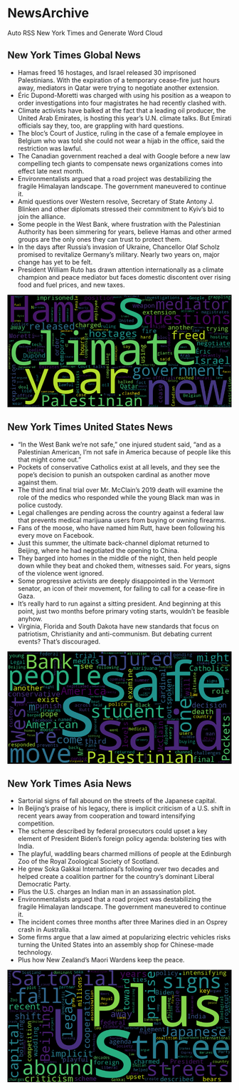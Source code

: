 # NewsArchive
Auto RSS New York Times and Generate Word Cloud

## New York Times Global News
* Hamas freed 16 hostages, and Israel released 30 imprisoned Palestinians. With the expiration of a temporary cease-fire just hours away, mediators in Qatar were trying to negotiate another extension.
* Éric Dupond-Moretti was charged with using his position as a weapon to order investigations into four magistrates he had recently clashed with.
* Climate activists have balked at the fact that a leading oil producer, the United Arab Emirates, is hosting this year’s U.N. climate talks. But Emirati officials say they, too, are grappling with hard questions.
* The bloc’s Court of Justice, ruling in the case of a female employee in Belgium who was told she could not wear a hijab in the office, said the restriction was lawful.
* The Canadian government reached a deal with Google before a new law compelling tech giants to compensate news organizations comes into effect late next month.
* Environmentalists argued that a road project was destabilizing the fragile Himalayan landscape. The government maneuvered to continue it.
* Amid questions over Western resolve, Secretary of State Antony J. Blinken and other diplomats stressed their commitment to Kyiv’s bid to join the alliance.
* Some people in the West Bank, where frustration with the Palestinian Authority has been simmering for years, believe Hamas and other armed groups are the only ones they can trust to protect them.
* In the days after Russia’s invasion of Ukraine, Chancellor Olaf Scholz promised to revitalize Germany’s military. Nearly two years on, major change has yet to be felt.
* President William Ruto has drawn attention internationally as a climate champion and peace mediator but faces domestic discontent over rising food and fuel prices, and new taxes.

![Global](./global.png)
## New York Times United States News
* “In the West Bank we’re not safe,” one injured student said, “and as a Palestinian American, I’m not safe in America because of people like this that might come out.”
* Pockets of conservative Catholics exist at all levels, and they see the pope’s decision to punish an outspoken cardinal as another move against them.
* The third and final trial over Mr. McClain’s 2019 death will examine the role of the medics who responded while the young Black man was in police custody.
* Legal challenges are pending across the country against a federal law that prevents medical marijuana users from buying or owning firearms.
* Fans of the moose, who have named him Rutt, have been following his every move on Facebook.
* Just this summer, the ultimate back-channel diplomat returned to Beijing, where he had negotiated the opening to China.
* They barged into homes in the middle of the night, then held people down while they beat and choked them, witnesses said. For years, signs of the violence went ignored.
* Some progressive activists are deeply disappointed in the Vermont senator, an icon of their movement, for failing to call for a cease-fire in Gaza.
* It’s really hard to run against a sitting president. And beginning at this point, just two months before primary voting starts, wouldn’t be feasible anyhow.
* Virginia, Florida and South Dakota have new standards that focus on patriotism, Christianity and anti-communism. But debating current events? That’s discouraged.

![US](./usnews.png)
## New York Times Asia News
* Sartorial signs of fall abound on the streets of the Japanese capital.
* In Beijing’s praise of his legacy, there is implicit criticism of a U.S. shift in recent years away from cooperation and toward intensifying competition.
* The scheme described by federal prosecutors could upset a key element of President Biden’s foreign policy agenda: bolstering ties with India.
* The playful, waddling bears charmed millions of people at the Edinburgh Zoo of the Royal Zoological Society of Scotland.
* He grew Soka Gakkai International’s following over two decades and helped create a coalition partner for the country’s dominant Liberal Democratic Party.
* Plus the U.S. charges an Indian man in an assassination plot.
* Environmentalists argued that a road project was destabilizing the fragile Himalayan landscape. The government maneuvered to continue it.
* The incident comes three months after three Marines died in an Osprey crash in Australia.
* Some firms argue that a law aimed at popularizing electric vehicles risks turning the United States into an assembly shop for Chinese-made technology.
* Plus how New Zealand’s Maori Wardens keep the peace.

![Asian](./asian.png)
